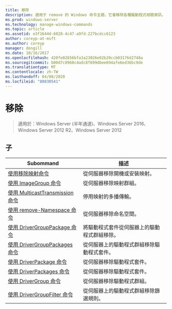 ```yaml
---
title: 移除
description: 適用于 remove 的 Windows 命令主題，它會移除各種驅動程式相關資訊。
ms.prod: windows-server
ms.technology: manage-windows-commands
ms.topic: article
ms.assetid: e3f1644d-6028-4c47-a9fd-227bcdcc6123
author: coreyp-at-msft
ms.author: coreyp
manager: dongill
ms.date: 10/16/2017
ms.openlocfilehash: 420fe02656bfa3a23026e02b20ccb03176d2748a
ms.sourcegitcommit: b00d7c8968c4adc8f699dbee694afe6ed36bc9de
ms.translationtype: MT
ms.contentlocale: zh-TW
ms.lasthandoff: 04/08/2020
ms.locfileid: "80830541"
---
```

# <a name="remove"></a>移除

>適用於：Windows Server (半年通道)、Windows Server 2016、Windows Server 2012 R2、Windows Server 2012

## <a name="subcommands"></a>子
|Subommand|描述|
|-------|--------|
|[使用移除映射命令](using-the-remove-image-command.md)|從伺服器移除開機或安裝映射。|
|[使用 ImageGroup 命令](using-the-remove-imagegroup-command.md)|從伺服器移除映射群組。|
|[使用 MulticastTransmission 命令](using-the-remove-multicasttransmission-command.md)|停用映射的多播傳輸。|
|[使用 remove-Namespace 命令](using-the-remove-namespace-command.md)|從伺服器移除命名空間。|
|[使用 DriverGroupPackage 命令](using-the-remove-drivergrouppackage-command.md)|將驅動程式套件從伺服器上的驅動程式群組移除。|
|[使用 DriverGroupPackages 命令](using-the-remove-drivergrouppackages-command.md)|從伺服器上的驅動程式群組移除驅動程式套件。|
|[使用 DriverPackage 命令](using-the-remove-driverpackage-command.md)|從伺服器移除驅動程式套件。|
|[使用 DriverPackages 命令](using-the-remove-driverpackages-command.md)|從伺服器移除驅動程式套件。|
|[使用 DriverGroup 命令](using-the-remove-drivergroup-command.md)|從伺服器移除驅動程式群組。|
|[使用 DriverGroupFilter 命令](using-the-remove-drivergroupfilter-command.md)|從伺服器上的驅動程式群組移除篩選規則。|
